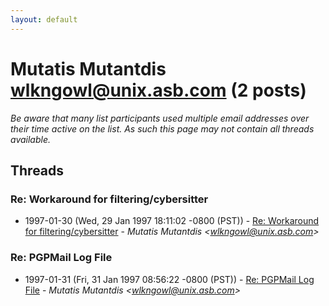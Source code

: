 ```yaml
---
layout: default
---
```


# Mutatis Mutantdis <wlkngowl@unix.asb.com> (2 posts)

_Be aware that many list participants used multiple email addresses over their time active on the list. As such this page may not contain all threads available._

## Threads

### Re: Workaround for filtering/cybersitter
+ 1997-01-30 (Wed, 29 Jan 1997 18:11:02 -0800 (PST)) - [Re: Workaround for filtering/cybersitter](/archive/1997/01/431739bda6f5cf85ecd42733bd7c75e8dc9fa2f509783552a9350995909c6560) - _Mutatis Mutantdis \<wlkngowl@unix.asb.com\>_

### Re: PGPMail Log File
+ 1997-01-31 (Fri, 31 Jan 1997 08:56:22 -0800 (PST)) - [Re: PGPMail Log File](/archive/1997/01/bf52b91b88ef1474b46bb3ef53cead525f6e8647026cb428613a86664ace1f70) - _Mutatis Mutantdis \<wlkngowl@unix.asb.com\>_

